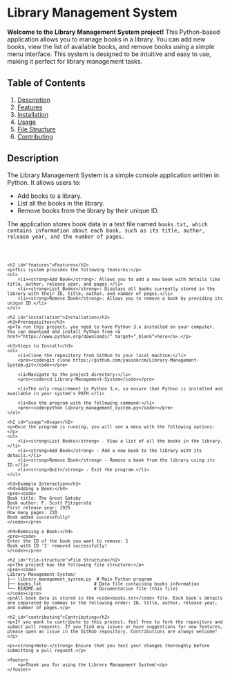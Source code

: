 <!DOCTYPE html>
<html lang="en">
<head>
    <meta charset="UTF-8">
    <meta name="viewport" content="width=device-width, initial-scale=1.0">
    <title>Library Management System</title>
</head>
<body>
    <h1>Library Management System</h1>
    <p><strong>Welcome to the Library Management System project!</strong> This Python-based application allows you to manage books in a library. You can add new books, view the list of available books, and remove books using a simple menu interface. This system is designed to be intuitive and easy to use, making it perfect for library management tasks.</p>
    <h2>Table of Contents</h2>
    <ol>
        <li><a href="#description">Description</a></li>
        <li><a href="#features">Features</a></li>
        <li><a href="#installation">Installation</a></li>
        <li><a href="#usage">Usage</a></li>
        <li><a href="#file-structure">File Structure</a></li>
        <li><a href="#contributing">Contributing</a></li>
    </ol>
    <h2 id="description">Description</h2>
    <p>The Library Management System is a simple console application written in Python. It allows users to:</p>
    <ul>
        <li>Add books to a library.</li>
        <li>List all the books in the library.</li>
        <li>Remove books from the library by their unique ID.</li>
    </ul>
    <p>The application stores book data in a text file named <code>books.txt</>, which contains information about each book, such as its title, author, release year, and the number of pages.</p>

    <h2 id="features">Features</h2>
    <p>This system provides the following features:</p>
    <ul>
        <li><strong>Add Book</strong>: Allows you to add a new book with details like title, author, release year, and pages.</li>
        <li><strong>List Books</strong>: Displays all books currently stored in the library with their ID, title, author, and number of pages.</li>
        <li><strong>Remove Book</strong>: Allows you to remove a book by providing its unique ID.</li>
    </ul>

    <h2 id="installation">Installation</h2>
    <h3>Prerequisites</h3>
    <p>To run this project, you need to have Python 3.x installed on your computer. You can download and install Python from <a href="https://www.python.org/downloads/" target="_blank">here</a>.</p>

    <h3>Steps to Install</h3>
    <ol>
        <li>Clone the repository from GitHub to your local machine:</li>
        <pre><code>git clone https://github.com/yasinkrcm/Library-Management-System.git</code></pre>
        
        <li>Navigate to the project directory:</li>
        <pre><code>cd Library-Management-System</code></pre>
        
        <li>The only requirement is Python 3.x, so ensure that Python is installed and available in your system's PATH.</li>
        
        <li>Run the program with the following command:</li>
        <pre><code>python library_management_system.py</code></pre>
    </ol>

    <h2 id="usage">Usage</h2>
    <p>Once the program is running, you will see a menu with the following options:</p>
    <ul>
        <li><strong>List Books</strong> - View a list of all the books in the library.</li>
        <li><strong>Add Book</strong> - Add a new book to the library with its details.</li>
        <li><strong>Remove Book</strong> - Remove a book from the library using its ID.</li>
        <li><strong>Quit</strong> - Exit the program.</li>
    </ul>

    <h3>Example Interaction</h3>
    <h4>Adding a Book:</h4>
    <pre><code>
    Book title: The Great Gatsby
    Book author: F. Scott Fitzgerald
    First release year: 1925
    How many pages: 218
    Book added successfully!
    </code></pre>

    <h4>Removing a Book:</h4>
    <pre><code>
    Enter the ID of the book you want to remove: 1
    Book with ID '1' removed successfully!
    </code></pre>

    <h2 id="file-structure">File Structure</h2>
    <p>The project has the following file structure:</p>
    <pre><code>
    Library-Management-System/
    ├── library_management_system.py  # Main Python program
    ├── books.txt                    # Data file containing books information
    └── README.md                    # Documentation file (this file)
    </code></pre>
    <p>All book data is stored in the <code>books.txt</code> file. Each book's details are separated by commas in the following order: ID, title, author, release year, and number of pages.</p>

    <h2 id="contributing">Contributing</h2>
    <p>If you want to contribute to this project, feel free to fork the repository and submit pull requests. If you find any issues or have suggestions for new features, please open an issue in the GitHub repository. Contributions are always welcome!</p>

    <p><strong>Note:</strong> Ensure that you test your changes thoroughly before submitting a pull request.</p>

    <footer>
        <p>Thank you for using the Library Management System!</p>
    </footer>

</body>
</html>

